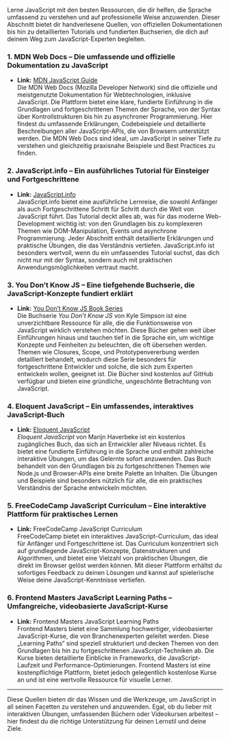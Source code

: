 Lerne JavaScript mit den besten Ressourcen, die dir helfen, die Sprache umfassend zu verstehen und auf professionelle Weise anzuwenden. Dieser Abschnitt bietet dir handverlesene Quellen, von offiziellen Dokumentationen bis hin zu detaillierten Tutorials und fundierten Buchserien, die dich auf deinem Weg zum JavaScript-Experten begleiten.

### 1. **MDN Web Docs** – Die umfassende und offizielle Dokumentation zu JavaScript

- **Link:** [MDN JavaScript Guide](https://developer.mozilla.org/en-US/docs/Web/JavaScript)  
    Die MDN Web Docs (Mozilla Developer Network) sind die offizielle und meistgenutzte Dokumentation für Webtechnologien, inklusive JavaScript. Die Plattform bietet eine klare, fundierte Einführung in die Grundlagen und fortgeschrittenen Themen der Sprache, von der Syntax über Kontrollstrukturen bis hin zu asynchroner Programmierung. Hier findest du umfassende Erklärungen, Codebeispiele und detaillierte Beschreibungen aller JavaScript-APIs, die von Browsern unterstützt werden. Die MDN Web Docs sind ideal, um JavaScript in seiner Tiefe zu verstehen und gleichzeitig praxisnahe Beispiele und Best Practices zu finden.

### 2. **JavaScript.info** – Ein ausführliches Tutorial für Einsteiger und Fortgeschrittene

- **Link:** [JavaScript.info](https://javascript.info/)  
    JavaScript.info bietet eine ausführliche Lernreise, die sowohl Anfänger als auch Fortgeschrittene Schritt für Schritt durch die Welt von JavaScript führt. Das Tutorial deckt alles ab, was für das moderne Web-Development wichtig ist: von den Grundlagen bis zu komplexeren Themen wie DOM-Manipulation, Events und asynchrone Programmierung. Jeder Abschnitt enthält detaillierte Erklärungen und praktische Übungen, die das Verständnis vertiefen. JavaScript.info ist besonders wertvoll, wenn du ein umfassendes Tutorial suchst, das dich nicht nur mit der Syntax, sondern auch mit praktischen Anwendungsmöglichkeiten vertraut macht.

### 3. **You Don’t Know JS** – Eine tiefgehende Buchserie, die JavaScript-Konzepte fundiert erklärt

- **Link:** [You Don’t Know JS Book Series](https://github.com/getify/You-Dont-Know-JS)  
    Die Buchserie _You Don’t Know JS_ von Kyle Simpson ist eine unverzichtbare Ressource für alle, die die Funktionsweise von JavaScript wirklich verstehen möchten. Diese Bücher gehen weit über Einführungen hinaus und tauchen tief in die Sprache ein, um wichtige Konzepte und Feinheiten zu beleuchten, die oft übersehen werden. Themen wie Closures, Scope, und Prototypenvererbung werden detailliert behandelt, wodurch diese Serie besonders für fortgeschrittene Entwickler und solche, die sich zum Experten entwickeln wollen, geeignet ist. Die Bücher sind kostenlos auf GitHub verfügbar und bieten eine gründliche, ungeschönte Betrachtung von JavaScript.

### 4. **Eloquent JavaScript** – Ein umfassendes, interaktives JavaScript-Buch

- **Link:** [Eloquent JavaScript](https://eloquentjavascript.net/)  
    _Eloquent JavaScript_ von Marijn Haverbeke ist ein kostenlos zugängliches Buch, das sich an Entwickler aller Niveaus richtet. Es bietet eine fundierte Einführung in die Sprache und enthält zahlreiche interaktive Übungen, um das Gelernte sofort anzuwenden. Das Buch behandelt von den Grundlagen bis zu fortgeschrittenen Themen wie Node.js und Browser-APIs eine breite Palette an Inhalten. Die Übungen und Beispiele sind besonders nützlich für alle, die ein praktisches Verständnis der Sprache entwickeln möchten.

### 5. **FreeCodeCamp JavaScript Curriculum** – Eine interaktive Plattform für praktisches Lernen

- **Link:** FreeCodeCamp JavaScript Curriculum  
    FreeCodeCamp bietet ein interaktives JavaScript-Curriculum, das ideal für Anfänger und Fortgeschrittene ist. Das Curriculum konzentriert sich auf grundlegende JavaScript-Konzepte, Datenstrukturen und Algorithmen, und bietet eine Vielzahl von praktischen Übungen, die direkt im Browser gelöst werden können. Mit dieser Plattform erhältst du sofortiges Feedback zu deinen Lösungen und kannst auf spielerische Weise deine JavaScript-Kenntnisse vertiefen.

### 6. **Frontend Masters JavaScript Learning Paths** – Umfangreiche, videobasierte JavaScript-Kurse

- **Link:** Frontend Masters JavaScript Learning Paths  
    Frontend Masters bietet eine Sammlung hochwertiger, videobasierter JavaScript-Kurse, die von Branchenexperten geleitet werden. Diese „Learning Paths“ sind speziell strukturiert und decken Themen von den Grundlagen bis hin zu fortgeschrittenen JavaScript-Techniken ab. Die Kurse bieten detaillierte Einblicke in Frameworks, die JavaScript-Laufzeit und Performance-Optimierungen. Frontend Masters ist eine kostenpflichtige Plattform, bietet jedoch gelegentlich kostenlose Kurse an und ist eine wertvolle Ressource für visuelle Lerner.

---

Diese Quellen bieten dir das Wissen und die Werkzeuge, um JavaScript in all seinen Facetten zu verstehen und anzuwenden. Egal, ob du lieber mit interaktiven Übungen, umfassenden Büchern oder Videokursen arbeitest – hier findest du die richtige Unterstützung für deinen Lernstil und deine Ziele.